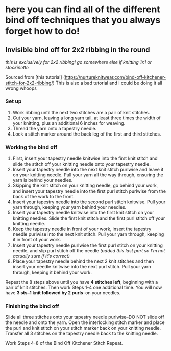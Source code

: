 # here you can find all of the different bind off techniques that you always forget how to do!


## Invisible bind off for 2x2 ribbing in the round
*this is exclusively for 2x2 ribbing! go somewhere else if knitting 1x1 or stockinette* 

Sourced from [this tutorial] (https://nurtureknitwear.com/bind-off-kitchener-stitch-for-2x2-ribbing/)
This is also a bad tutorial and I could be doing it all wrong whoops

### Set up
1. Work ribbing until the next two stitches are a pair of knit stitches.
2. Cut your  yarn, leaving a long yarn tail, at least three times the width of your knitting, plus an additional 6 inches for weaving.
3. Thread the yarn onto a tapestry needle.
4. Lock a stitch marker around the back leg of the first and third stitches.

### Working the bind off
1. First, insert your tapestry needle knitwise into the first knit stitch and slide the stitch off your knitting needle onto your tapestry needle.
2. Insert your tapestry needle into the next knit stitch purlwise and leave it on your knitting needle. Pull your yarn all the way through, ensuring the yarn is behind your needles.
3. Skipping the knit stitch on your knitting needle, go behind your work, and insert your tapestry needle into the first purl stitch purlwise from the back of the work to the front.
4. Insert your tapestry needle into the second purl stitch knitwise. Pull your yarn through, keeping your yarn behind your needles.
5. Insert your tapestry needle knitwise into the first knit stitch on your knitting needles. Slide the first knit stitch and the first purl stitch off your knitting needle.
6. Keep the tapestry needle in front of your work, insert the tapestry needle purlwise into the next knit stitch. Pull your yarn through, keeping it in front of your work.
7. Insert your tapestry needle purlwise the first purl stitch on your knitting needle, and slip purl stitch off the needle *(added this last part so I'm not actually sure if it's correct)*
8. Place your tapestry needle behind the next 2 knit stitches and then insert your needle knitwise into the next purl stitch. Pull your yarn through, keeping it behind your work.

Repeat the 8 steps above until you have **4 stitches left**, beginning with a pair of knit stitches. Then work Steps 1-4 one additional time. You will now have **3 sts–1 knit followed by 2 purls**–on your needles.

### Finishing the bind off
Slide all three stitches onto your tapestry needle purlwise–DO NOT slide off the needle and onto the yarn. Open the interlocking stitch marker and place the purl and knit stitch on your stitch marker back on your knitting needle. Transfer all 3 stitches on the tapestry needle back to the knitting needle.

Work Steps 4-8 of the Bind Off Kitchener Stitch Repeat.


